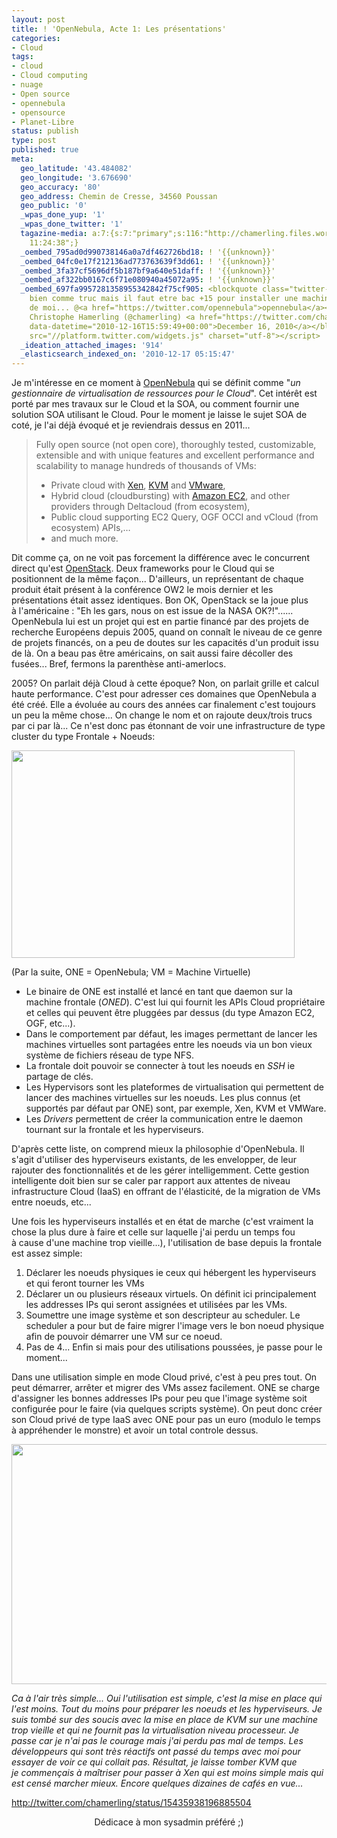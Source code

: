 ```yaml
---
layout: post
title: ! 'OpenNebula, Acte 1: Les présentations'
categories:
- Cloud
tags:
- cloud
- Cloud computing
- nuage
- Open source
- opennebula
- opensource
- Planet-Libre
status: publish
type: post
published: true
meta:
  geo_latitude: '43.484082'
  geo_longitude: '3.676690'
  geo_accuracy: '80'
  geo_address: Chemin de Cresse, 34560 Poussan
  geo_public: '0'
  _wpas_done_yup: '1'
  _wpas_done_twitter: '1'
  tagazine-media: a:7:{s:7:"primary";s:116:"http://chamerling.files.wordpress.com/2010/12/high-level-architecture-of-cluster-its-components-and-relationship.png";s:6:"images";a:1:{s:116:"http://chamerling.files.wordpress.com/2010/12/high-level-architecture-of-cluster-its-components-and-relationship.png";a:6:{s:8:"file_url";s:116:"http://chamerling.files.wordpress.com/2010/12/high-level-architecture-of-cluster-its-components-and-relationship.png";s:5:"width";s:3:"453";s:6:"height";s:3:"332";s:4:"type";s:5:"image";s:4:"area";s:6:"150396";s:9:"file_path";s:0:"";}}s:6:"videos";a:0:{}s:11:"image_count";s:1:"2";s:6:"author";s:7:"3303881";s:7:"blog_id";s:7:"3069558";s:9:"mod_stamp";s:19:"2011-03-14
    11:24:38";}
  _oembed_795ad0d990738146a0a7df462726bd18: ! '{{unknown}}'
  _oembed_04fc0e17f212136ad773763639f3dd61: ! '{{unknown}}'
  _oembed_3fa37cf5696df5b187bf9a640e51daff: ! '{{unknown}}'
  _oembed_af322bb0167c6f71e080940a45072a95: ! '{{unknown}}'
  _oembed_697fa9957281358955342842f75cf905: <blockquote class="twitter-tweet" width="500"><p>"c
    bien comme truc mais il faut etre bac +15 pour installer une machine" C'est pas
    de moi... @<a href="https://twitter.com/opennebula">opennebula</a></p>&mdash;
    Christophe Hamerling (@chamerling) <a href="https://twitter.com/chamerling/status/15435938196885504"
    data-datetime="2010-12-16T15:59:49+00:00">December 16, 2010</a></blockquote><script
    src="//platform.twitter.com/widgets.js" charset="utf-8"></script>
  _ideation_attached_images: '914'
  _elasticsearch_indexed_on: '2010-12-17 05:15:47'
---
```

Je m'intéresse en ce moment à <a href="http://opennebula.org" target="_blank">OpenNebula</a> qui se définit comme "<em>un gestionnaire de virtualisation de ressources pour le Cloud</em>". Cet intérêt est porté par mes travaux sur le Cloud et la SOA, ou comment fournir une solution SOA utilisant le Cloud. Pour le moment je laisse le sujet SOA de coté, je l'ai déjà évoqué et je reviendrais dessus en 2011...
<blockquote>Fully open source (not open core), thoroughly tested, customizable, extensible and with unique features and excellent performance and scalability to manage hundreds of thousands of VMs:
<ul>
	<li>Private cloud with <a class="zem_slink" title="Xen" rel="homepage" href="http://www.xen.org/">Xen</a>, <a href="http://www.linux-kvm.org/page/Main_Page" target="_blank">KVM</a> and <a class="zem_slink" title="VMware" rel="homepage" href="http://www.vmware.com/">VMware</a>,</li>
	<li>Hybrid cloud (cloudbursting) with <a class="zem_slink" title="Amazon EC2" rel="homepage" href="http://aws.amazon.com/ec2/">Amazon EC2</a>, and other providers through Deltacloud (from ecosystem),</li>
	<li>Public cloud supporting EC2 Query, OGF OCCI and vCloud (from ecosystem) APIs,…</li>
	<li>and much more.</li>
</ul>
</blockquote>
Dit comme ça, on ne voit pas forcement la différence avec le concurrent direct qu'est <a class="zem_slink" title="OpenStack" rel="homepage" href="http://openstack.org/">OpenStack</a>. Deux frameworks pour le Cloud qui se positionnent de la même façon... D'ailleurs, un représentant de chaque produit était présent à la conférence OW2 le mois dernier et les présentations était assez identiques. Bon OK, OpenStack se la joue plus à l'américaine : "Eh les gars, nous on est issue de la NASA OK?!"......
OpenNebula lui est un projet qui est en partie financé par des projets de recherche Européens depuis 2005, quand on connaît le niveau de ce genre de projets financés, on a peu de doutes sur les capacités d'un produit issu de là. On a beau pas être américains, on sait aussi faire décoller des fusées... Bref, fermons la parenthèse anti-amerlocs.

2005? On parlait déjà Cloud à cette époque? Non, on parlait grille et calcul haute performance. C'est pour adresser ces domaines que OpenNebula a été créé. Elle a évoluée au cours des années car finalement c'est toujours un peu la même chose... On change le nom et on rajoute deux/trois trucs par ci par là... Ce n'est donc pas étonnant de voir une infrastructure de type cluster du type Frontale + Noeuds:

<a href="http://chamerling.files.wordpress.com/2010/12/high-level-architecture-of-cluster-its-components-and-relationship.png"><img class="size-full wp-image-914 aligncenter" title="high level architecture of cluster, its  components and relationship" src="http://chamerling.files.wordpress.com/2010/12/high-level-architecture-of-cluster-its-components-and-relationship.png" alt="" width="453" height="332" /></a>

(Par la suite, ONE = OpenNebula; VM = Machine Virtuelle)
<ul>
	<li>Le binaire de ONE est installé et lancé en tant que daemon sur la machine frontale (<em>ONED</em>). C'est lui qui fournit les APIs Cloud propriétaire et celles qui peuvent être pluggées par dessus (du type Amazon EC2, OGF, etc...).</li>
	<li>Dans le comportement par défaut, les images permettant de lancer les machines virtuelles sont partagées entre les noeuds via un bon vieux système de fichiers réseau de type NFS.</li>
	<li>La frontale doit pouvoir se connecter à tout les noeuds en <em>SSH</em> ie partage de clés.</li>
	<li>Les Hypervisors sont les plateformes de virtualisation qui permettent de lancer des machines virtuelles sur les noeuds. Les plus connus (et supportés par défaut par ONE) sont, par exemple, Xen, KVM et VMWare.</li>
	<li>Les <em>Drivers</em> permettent de créer la communication entre le daemon tournant sur la frontale et les hyperviseurs.</li>
</ul>
D'après cette liste, on comprend mieux la philosophie d'OpenNebula. Il s'agit d'utiliser des hyperviseurs existants, de les envelopper, de leur rajouter des fonctionnalités et de les gérer intelligemment. Cette gestion intelligente doit bien sur se caler par rapport aux attentes de niveau infrastructure Cloud (IaaS) en offrant de l'élasticité, de la migration de VMs entre noeuds, etc...

Une fois les hyperviseurs installés et en état de marche (c'est vraiment la chose la plus dure à faire et celle sur laquelle j'ai perdu un temps fou à cause d'une machine trop vieille...), l'utilisation de base depuis la frontale est assez simple:
<ol>
	<li>Déclarer les noeuds physiques ie ceux qui hébergent les hyperviseurs et qui feront tourner les VMs</li>
	<li>Déclarer un ou plusieurs réseaux virtuels. On définit ici principalement les addresses IPs qui seront assignées et utilisées par les VMs.</li>
	<li>Soumettre une image système et son descripteur au scheduler. Le scheduler a pour but de faire migrer l'image vers le bon noeud physique afin de pouvoir démarrer une VM sur ce noeud.</li>
	<li>Pas de 4... Enfin si mais pour des utilisations poussées, je passe pour le moment...</li>
</ol>
Dans une utilisation simple en mode Cloud privé, c'est à peu pres tout. On peut démarrer, arrêter et migrer des VMs assez facilement. ONE se charge d'assigner les bonnes addresses IPs pour peu que l'image système soit configurée pour le faire (via quelques scripts système). On peut donc créer son Cloud privé de type IaaS avec ONE pour pas un euro (modulo le temps à appréhender le monstre) et avoir un total controle dessus.
<p style="text-align:center;"><a href="http://www.flickr.com/photos/hamerling/1117449107/in/photostream/"><img class="aligncenter" title="Mer de Nuages" src="http://farm2.static.flickr.com/1176/1117449107_85f99c7cb3_z_d.jpg" alt="" width="512" height="384" /></a></p>
<em>Ca à l'air très simple... Oui l'utilisation est simple, c'est la mise en place qui l'est moins. Tout du moins pour préparer les noeuds et les hyperviseurs. Je suis tombé sur des soucis avec la mise en place de KVM sur une machine trop vieille et qui ne fournit pas la virtualisation niveau processeur. Je passe car je n'ai pas le courage mais j'ai perdu pas mal de temps. Les développeurs qui sont très réactifs ont passé du temps avec moi pour essayer de voir ce qui collait pas. Résultat, je laisse tomber KVM que je commençais à maîtriser pour passer à Xen qui est moins simple mais qui est censé marcher mieux. Encore quelques dizaines de cafés en vue...</em>

http://twitter.com/chamerling/status/15435938196885504
<p style="text-align:center;">Dédicace à mon sysadmin préféré ;)</p>
